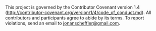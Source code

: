 This project is governed by the Contributor Covenant version 1.4
(http://contributor-covenant.org/version/1/4/code_of_conduct.md). All
contributors and participants agree to abide by its terms. To report violations,
send an email to jonanscheffler@gmail.com.
